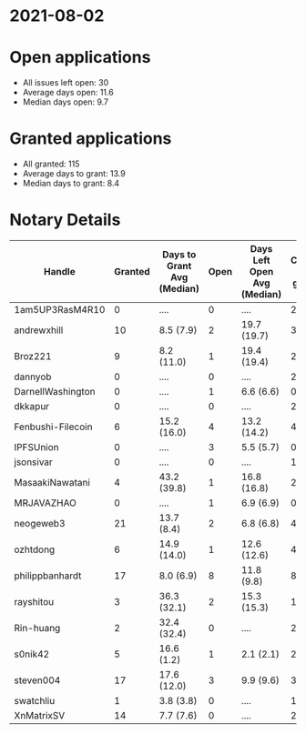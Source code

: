 2021-08-02
==========

# Open applications

- All issues left open: 30
- Average days open: 11.6
- Median days open: 9.7

# Granted applications

- All granted: 115
- Average days to grant: 13.9
- Median days to grant: 8.4

# Notary Details

| Handle            |   Granted | Days to Grant Avg (Median)   |   Open | Days Left Open Avg (Median)   |   Closed (no grant) |
|-------------------|-----------|------------------------------|--------|-------------------------------|---------------------|
| 1am5UP3RasM4R10   |         0 | ....                         |      0 | ....                          |                   2 |
| andrewxhill       |        10 | 8.5  (7.9)                   |      2 | 19.7  (19.7)                  |                  36 |
| Broz221           |         9 | 8.2  (11.0)                  |      1 | 19.4  (19.4)                  |                  27 |
| dannyob           |         0 | ....                         |      0 | ....                          |                   2 |
| DarnellWashington |         0 | ....                         |      1 | 6.6  (6.6)                    |                   0 |
| dkkapur           |         0 | ....                         |      0 | ....                          |                   2 |
| Fenbushi-Filecoin |         6 | 15.2  (16.0)                 |      4 | 13.2  (14.2)                  |                  45 |
| IPFSUnion         |         0 | ....                         |      3 | 5.5  (5.7)                    |                   0 |
| jsonsivar         |         0 | ....                         |      0 | ....                          |                  13 |
| MasaakiNawatani   |         4 | 43.2  (39.8)                 |      1 | 16.8  (16.8)                  |                  24 |
| MRJAVAZHAO        |         0 | ....                         |      1 | 6.9  (6.9)                    |                   0 |
| neogeweb3         |        21 | 13.7  (8.4)                  |      2 | 6.8  (6.8)                    |                  40 |
| ozhtdong          |         6 | 14.9  (14.0)                 |      1 | 12.6  (12.6)                  |                  41 |
| philippbanhardt   |        17 | 8.0  (6.9)                   |      8 | 11.8  (9.8)                   |                  81 |
| rayshitou         |         3 | 36.3  (32.1)                 |      2 | 15.3  (15.3)                  |                  11 |
| Rin-huang         |         2 | 32.4  (32.4)                 |      0 | ....                          |                   2 |
| s0nik42           |         5 | 16.6  (1.2)                  |      1 | 2.1  (2.1)                    |                  21 |
| steven004         |        17 | 17.6  (12.0)                 |      3 | 9.9  (9.6)                    |                  34 |
| swatchliu         |         1 | 3.8  (3.8)                   |      0 | ....                          |                   1 |
| XnMatrixSV        |        14 | 7.7  (7.6)                   |      0 | ....                          |                  23 |